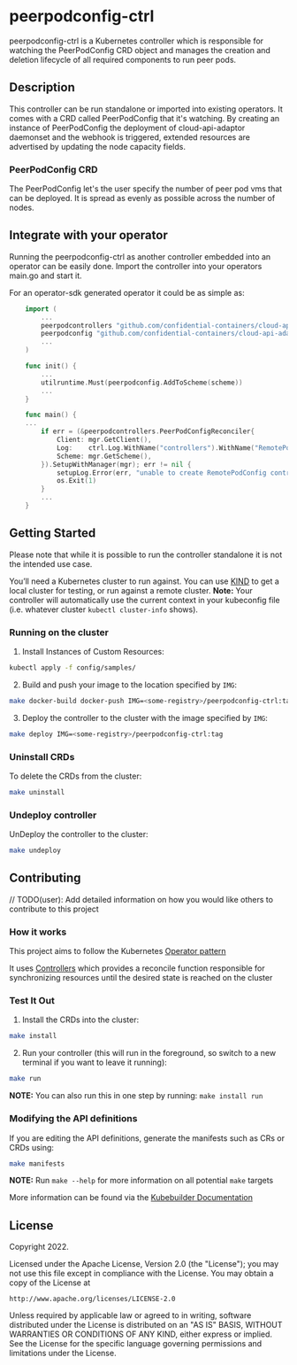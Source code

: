 # peerpodconfig-ctrl
peerpodconfig-ctrl is a Kubernetes controller which is responsible for
watching the PeerPodConfig CRD object and manages the creation and deletion
lifecycle of all required components to run peer pods.

## Description
This controller can be run standalone or imported into existing operators. It comes with
a CRD called PeerPodConfig that it's watching. By creating an instance of PeerPodConfig the deployment of
cloud-api-adaptor daemonset and the webhook is triggered, extended resources are advertised by
updating the node capacity fields.

### PeerPodConfig CRD
The PeerPodConfig let's the user specify the number of peer pod vms that can be deployed.
It is spread as evenly as possible across the number of nodes.

## Integrate with your operator
Running the peerpodconfig-ctrl as another controller embedded into an operator can be easily
done. Import the controller into your operators main.go and start it.

For an operator-sdk generated operator it could be as simple as:

```go
    import (
        ...
        peerpodcontrollers "github.com/confidential-containers/cloud-api-adaptor/peerpodconfig-ctrl/controllers"
        peerpodconfig "github.com/confidential-containers/cloud-api-adaptor/peerpodconfig-ctrl/api/v1alpha1"
        ...
    )

    func init() {
        ...
        utilruntime.Must(peerpodconfig.AddToScheme(scheme))
        ...
    }

    func main() {
	...
        if err = (&peerpodcontrollers.PeerPodConfigReconciler{
        	Client: mgr.GetClient(),
        	Log:    ctrl.Log.WithName("controllers").WithName("RemotePodConfig"),
        	Scheme: mgr.GetScheme(),
        }).SetupWithManager(mgr); err != nil {
        	setupLog.Error(err, "unable to create RemotePodConfig controller for OpenShift cluster", "controller", "RemotePodConfig")
        	os.Exit(1)
        }
        ...
    }
```

## Getting Started
Please note that while it is possible to run the controller standalone it is not the
intended use case. 

You’ll need a Kubernetes cluster to run against. You can use [KIND](https://sigs.k8s.io/kind) to get a local cluster for testing, or run against a remote cluster.
**Note:** Your controller will automatically use the current context in your kubeconfig file (i.e. whatever cluster `kubectl cluster-info` shows).

### Running on the cluster
1. Install Instances of Custom Resources:

```sh
kubectl apply -f config/samples/
```

2. Build and push your image to the location specified by `IMG`:
	
```sh
make docker-build docker-push IMG=<some-registry>/peerpodconfig-ctrl:tag
```
	
3. Deploy the controller to the cluster with the image specified by `IMG`:

```sh
make deploy IMG=<some-registry>/peerpodconfig-ctrl:tag
```

### Uninstall CRDs
To delete the CRDs from the cluster:

```sh
make uninstall
```

### Undeploy controller
UnDeploy the controller to the cluster:

```sh
make undeploy
```

## Contributing
// TODO(user): Add detailed information on how you would like others to contribute to this project

### How it works
This project aims to follow the Kubernetes [Operator pattern](https://kubernetes.io/docs/concepts/extend-kubernetes/operator/)

It uses [Controllers](https://kubernetes.io/docs/concepts/architecture/controller/) 
which provides a reconcile function responsible for synchronizing resources until the desired state is reached on the cluster 

### Test It Out
1. Install the CRDs into the cluster:

```sh
make install
```

2. Run your controller (this will run in the foreground, so switch to a new terminal if you want to leave it running):

```sh
make run
```

**NOTE:** You can also run this in one step by running: `make install run`

### Modifying the API definitions
If you are editing the API definitions, generate the manifests such as CRs or CRDs using:

```sh
make manifests
```

**NOTE:** Run `make --help` for more information on all potential `make` targets

More information can be found via the [Kubebuilder Documentation](https://book.kubebuilder.io/introduction.html)

## License

Copyright 2022.

Licensed under the Apache License, Version 2.0 (the "License");
you may not use this file except in compliance with the License.
You may obtain a copy of the License at

    http://www.apache.org/licenses/LICENSE-2.0

Unless required by applicable law or agreed to in writing, software
distributed under the License is distributed on an "AS IS" BASIS,
WITHOUT WARRANTIES OR CONDITIONS OF ANY KIND, either express or implied.
See the License for the specific language governing permissions and
limitations under the License.
